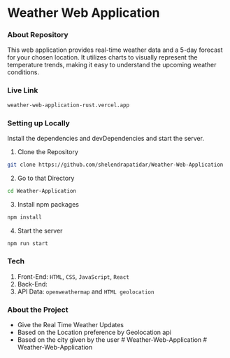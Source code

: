 # Weather Web Application

### About Repository

This web application provides real-time weather data and a 5-day forecast for your chosen location. It utilizes charts to visually represent the temperature trends, making it easy to understand the upcoming weather conditions.

### Live Link

```bash
weather-web-application-rust.vercel.app
```

### Setting up Locally

Install the dependencies and devDependencies and start the server.

1. Clone the Repository

```bash
git clone https://github.com/shelendrapatidar/Weather-Web-Application
```

2. Go to that Directory

```bash
cd Weather-Application
```

3. Install npm packages

```bash
npm install
```

4. Start the server

```bash
npm run start
```

### Tech

1. Front-End: `HTML`, `CSS`, `JavaScript`, `React`
2. Back-End:
3. API Data: `openweathermap` and `HTML geolocation`

### About the Project

- Give the Real Time Weather Updates
- Based on the Location preference by Geolocation api
- Based on the city given by the user
#   W e a t h e r - W e b - A p p l i c a t i o n 
 
 #   W e a t h e r - W e b - A p p l i c a t i o n 
 
 

